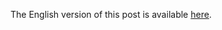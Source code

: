 The English version of this post is available [here][link].

[link]: https://www.engadget.com/2018/01/22/india-cryptocurrency-taxes/
